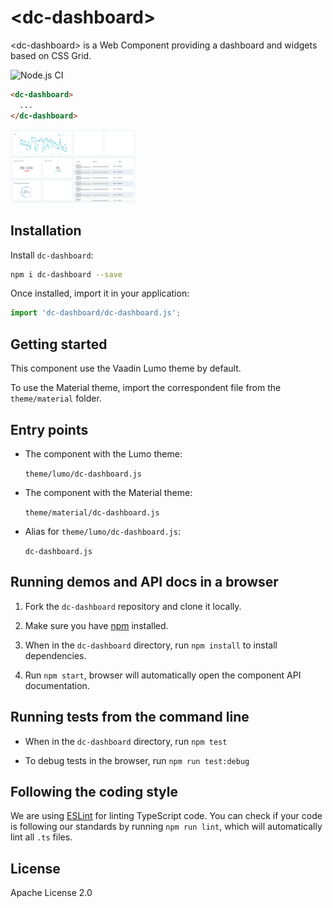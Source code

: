 # &lt;dc-dashboard&gt;

&lt;dc-dashboard&gt; is a Web Component providing a dashboard and widgets based
on CSS Grid.

![Node.js CI](https://github.com/DiegoCardoso/dc-dashboard/workflows/Node.js%20CI/badge.svg)



```html
<dc-dashboard>
  ...
</dc-dashboard>
```

<img src="https://raw.githubusercontent.com/diegocardoso/dc-dashboard/master/screenshot.png" width="200" alt="Screenshot of dc-dashboard">


## Installation

Install `dc-dashboard`:

```sh
npm i dc-dashboard --save
```

Once installed, import it in your application:

```js
import 'dc-dashboard/dc-dashboard.js';
```

## Getting started

This component use the Vaadin Lumo theme by default.

To use the Material theme, import the correspondent file from the `theme/material` folder.

## Entry points

- The component with the Lumo theme:

  `theme/lumo/dc-dashboard.js`

- The component with the Material theme:

  `theme/material/dc-dashboard.js`

- Alias for `theme/lumo/dc-dashboard.js`:

  `dc-dashboard.js`


## Running demos and API docs in a browser

1. Fork the `dc-dashboard` repository and clone it locally.

1. Make sure you have [npm](https://www.npmjs.com/) installed.

1. When in the `dc-dashboard` directory, run `npm install` to install dependencies.

1. Run `npm start`, browser will automatically open the component API documentation.

## Running tests from the command line

- When in the `dc-dashboard` directory, run `npm test`

- To debug tests in the browser, run `npm run test:debug`


## Following the coding style

We are using [ESLint](http://eslint.org/) for linting TypeScript code. You can check if your code is
following our standards by running `npm run lint`, which will automatically lint all `.ts` files.

## License

Apache License 2.0

